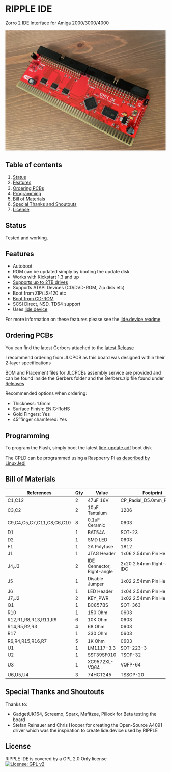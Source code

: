 # RIPPLE IDE

Zorro 2 IDE Interface for Amiga 2000/3000/4000

![PCB](Docs/RIPPLE.jpg?raw=True)

## Table of contents
1. [Status](#status)
2. [Features](#features)
3. [Ordering PCBs](#ordering-pcbs)
4. [Programming](#programming)
5. [Bill of Materials](#bill-of-materials)
6. [Special Thanks and Shoutouts](#special-thanks-and-shoutouts)
7. [License](#license)

## Status
Tested and working.

## Features
* Autoboot
* ROM can be updated simply by booting the update disk
* Works with Kickstart 1.3 and up
* [Supports up to 2TB drives](https://github.com/LIV2/lide.device/#large-drive-4gb-support)
* Supports ATAPI Devices (CD/DVD-ROM, Zip disk etc)
* Boot from ZIP/LS-120 etc
* [Boot from CD-ROM](https://github.com/LIV2/lide.device/#boot-from-cdrom)
* SCSI Direct, NSD, TD64 support
* Uses [lide.device](https://github.com/LIV2/lide.device)

For more information on these features please see the [lide.device readme](https://github.com/LIV2/lide.device/blob/master/README.md)

## Ordering PCBs
You can find the latest Gerbers attached to the [latest Release](https://github.com/LIV2/RIPPLE-IDE/releases)

I recommend ordering from JLCPCB as this board was designed within their 2-layer specifications  

BOM and Placement files for JLCPCBs assembly service are provided and can be found inside the Gerbers folder and the Gerbers.zip file found under [Releases](https://github.com/LIV2/RIPPLE-IDE/releases)

Recommended options when ordering:
* Thickness: 1.6mm
* Surface Finish: ENIG-RoHS
* Gold Fingers: Yes
* 45°finger chamfered: Yes

## Programming
To program the Flash, simply boot the latest [lide-update.adf](https://github.com/LIV2/lide.device/releases/latest) boot disk

The CPLD can be programmed using a Raspberry Pi [as described by LinuxJedi](https://linuxjedi.co.uk/2020/12/01/programming-xilinx-jtag-from-a-raspberry-pi/)

## Bill of Materials
|References|Qty|Value|Footprint|Link|
|----------|---|-----|---------|----|
|C1,C12|2|47uF 16V|CP_Radial_D5.0mm_P2.50mm|[Mouser](https://www.mouser.com/ProductDetail/667-ECE-A1CKA470I)|
|C3,C2|2|10uF Tantalum|1206|[Mouser](https://www.mouser.com/ProductDetail/581-TAJA106K016R)|
|C9,C4,C5,C7,C11,C8,C6,C10|8|0.1uF Ceramic|0603|[Mouser](https://www.mouser.com/ProductDetail/187-CL10B104KA8NFNC)|
|D1|1|BAT54A|SOT-23|[Mouser](https://www.mouser.com/ProductDetail/621-BAT54A-F)|
|D2|1|SMD LED|0603|[Mouser](https://www.mouser.com/ProductDetail/710-150060VS75000)|
|F1|1|2A Polyfuse|1812|[Mouser](https://www.mouser.com/ProductDetail/652-MF-MSMF110-16-2)|
|J1|1|JTAG Header|1x06 2.54mm Pin Header||
|J4,J3|2|IDE Cennector, Right-angle|2x20 2.54mm Right-angle IDC|[Mouser](https://www.mouser.com/ProductDetail/517-30340-5002)|
|J5|1|Disable Jumper|1x02 2.54mm Pin Header||
|J6|1|LED Header|1x04 2.54mm Pin Header||
|J7,J2|2|KEY_PWR|1x02 2.54mm Pin Header||
|Q1|1|BC857BS|SOT-363|[Mouser](https://www.mouser.com/ProductDetail/621-BC857BS-13-F)|
|R10|1|150 Ohm|0603|[Mouser](https://www.mouser.com/ProductDetail/603-RC0603FR-10150RL)|
|R12,R1,R8,R13,R11,R9|6|10K Ohm|0603|[Mouser](https://www.mouser.com/ProductDetail/279-CRGH0603J10K)|
|R14,R5,R2,R3|4|68 Ohm|0603|[Mouser](https://www.mouser.com/ProductDetail/71-CRCW060368R0FKEB)|
|R17|1|330 Ohm|0603|[Mouser](https://www.mouser.com/ProductDetail/603-RT0603DRE07330RL)|
|R6,R4,R15,R16,R7|5|1K Ohm|0603|[Mouser](https://www.mouser.com/ProductDetail/603-RC0603JR-131KL)|
|U1|1|LM1117-3.3|SOT-223-3|[Mouser](https://www.mouser.com/ProductDetail/926-LM1117MP-3.3NOPB)|
|U2|1|SST39SF010|TSOP-32|[Mouser](https://www.mouser.com/ProductDetail/579-SST39010A554CWHE)|
|U3|1|XC9572XL-VQ64|VQFP-64|[Mouser](https://www.mouser.com/ProductDetail/217-C9572XL-10VQG64C)|
|U6,U5,U4|3|74HCT245|TSSOP-20|[Mouser](https://www.mouser.com/ProductDetail/595-SN74HCT245PWR)|

## Special Thanks and Shoutouts
Thanks to:
* GadgetUK164, Screemo, Sparx, Mafitzee, Pillock for Beta testing the board
* Stefan Reinauer and Chris Hooper for creating the Open-Source A4091 driver which was the inspiration to create lide.device used by RIPPLE

## License
RIPPLE IDE is covered by a GPL 2.0 Only license  
[![License: GPL v2](https://img.shields.io/badge/License-GPL_v2-blue.svg)](https://www.gnu.org/licenses/old-licenses/gpl-2.0.en.html)

